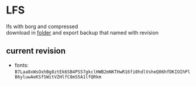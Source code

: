 # LFS

lfs with borg and compressed\
download in [folder](https://miniof.misile.xyz/browser/noa/lfs/) and export backup that named with revision

## current revision

- fonts: `B7Laa8xWsOxhBg8ztEk6SB4PS57gkclHWB2mNKTHwR16fi0hdlVsheQ06hfDKIOIhPlB6yluwAeKSfSWitVZHlfC8mS5A1lfQRkm`

